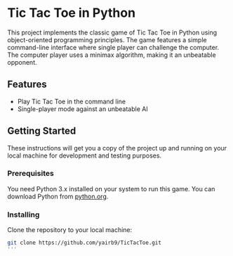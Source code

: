 # Tic Tac Toe in Python

This project implements the classic game of Tic Tac Toe in Python using object-oriented programming principles.
The game features a simple command-line interface where single player can challenge the computer.
The computer player uses a minimax algorithm, making it an unbeatable opponent.

## Features

- Play Tic Tac Toe in the command line
- Single-player mode against an unbeatable AI


## Getting Started

These instructions will get you a copy of the project up and running on your local machine for development and testing purposes.

### Prerequisites

You need Python 3.x installed on your system to run this game. You can download Python from [python.org](https://www.python.org/downloads/).

### Installing

Clone the repository to your local machine:

```bash
git clone https://github.com/yairb9/TicTacToe.git
'''
